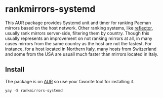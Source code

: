 # rankmirrors-systemd

This AUR package provides Systemd unit and timer for ranking Pacman mirrors based on the host network. Other ranking systems, like [reflector](xyne.archlinux.ca/projects/reflector/), usually rank mirrors server-side, filtering them by country. Though this usually represents an improvement on not ranking mirrors at all, in many cases mirrors from the same country as the host are not the fastest. For instance, for a host located in Northern Italy, many hosts from Switzerland and some from the USA are usuall much faster than mirrors located in Italy.

## Install

The package is on [AUR](https://aur.archlinux.org/packages/rankmirrors-systemd) so use your favorite tool for installing it.

```
yay -S rankmirrors-systemd
```

